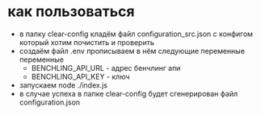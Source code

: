 # как пользоваться
- в папку clear-config кладём файл configuration_src.json с конфигом который хотим почистить и проверить
- создаём файл .env прописываем в нём следующие переменные переменные
  - BENCHLING_API_URL - адрес бенчлинг апи
  - BENCHLING_API_KEY - ключ
- запускаем node ./index.js
- в случае успеха в папке clear-config будет сгенерирован файл configuration.json